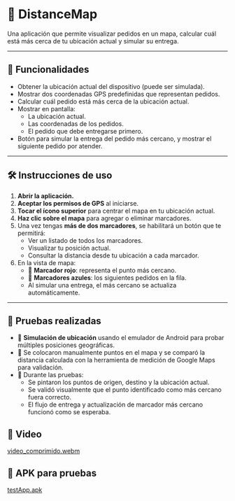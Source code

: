 # 📍 DistanceMap

Una aplicación que permite visualizar pedidos en un mapa, calcular cuál está más cerca de tu ubicación actual y simular su entrega.

---

## 🚀 Funcionalidades

-  Obtener la ubicación actual del dispositivo (puede ser simulada).
-  Mostrar dos coordenadas GPS predefinidas que representan pedidos.
-  Calcular cuál pedido está más cerca de la ubicación actual.
-  Mostrar en pantalla:
    -  La ubicación actual.
    - Las coordenadas de los pedidos.
    - El pedido que debe entregarse primero.
-  Botón para simular la entrega del pedido más cercano, y mostrar el siguiente pedido por atender.

---

## 🛠️ Instrucciones de uso

1. **Abrir la aplicación.**
2. **Aceptar los permisos de GPS** al iniciarse.
3. **Tocar el ícono superior** para centrar el mapa en tu ubicación actual.
4. **Haz clic sobre el mapa** para agregar o eliminar marcadores.
5. Una vez tengas **más de dos marcadores**, se habilitará un botón que te permitirá:
   - Ver un listado de todos los marcadores.
   - Visualizar tu posición actual.
   - Consultar la distancia desde tu ubicación a cada marcador.
6. En la vista de mapa:
   - 🔴 **Marcador rojo**: representa el punto más cercano.
   - 🔵 **Marcadores azules**: los siguientes pedidos en la fila.
   - Al simular una entrega, el más cercano se actualiza automáticamente.

---

## 🧪 Pruebas realizadas

- 🧭 **Simulación de ubicación** usando el emulador de Android para probar múltiples posiciones geográficas.
- 📍 Se colocaron manualmente puntos en el mapa y se comparó la distancia calculada con la herramienta de medición de Google Maps para validación.
- 🔄 Durante las pruebas:
  - Se pintaron los puntos de origen, destino y la ubicación actual.
  - Se validó visualmente que el punto identificado como más cercano fuera correcto.
  - El flujo de entrega y actualización de marcador más cercano funcionó como se esperaba.

## 🎥 Video 

[video_comprimido.webm](video_comprimido.webm)
## 🤖 APK para pruebas

[testApp.apk](testApp.apk)